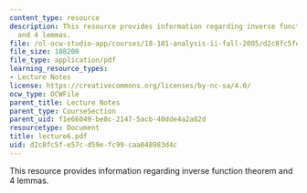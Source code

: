 ```yaml
---
content_type: resource
description: This resource provides information regarding inverse function theorem
  and 4 lemmas.
file: /ol-ocw-studio-app/courses/18-101-analysis-ii-fall-2005/d2c8fc5fe57cd59efc99caa048983d4c_lecture6.pdf
file_size: 188200
file_type: application/pdf
learning_resource_types:
- Lecture Notes
license: https://creativecommons.org/licenses/by-nc-sa/4.0/
ocw_type: OCWFile
parent_title: Lecture Notes
parent_type: CourseSection
parent_uid: f1e66049-be8c-2147-5acb-40dde4a2a82d
resourcetype: Document
title: lecture6.pdf
uid: d2c8fc5f-e57c-d59e-fc99-caa048983d4c
---
```

This resource provides information regarding inverse function theorem and 4 lemmas.